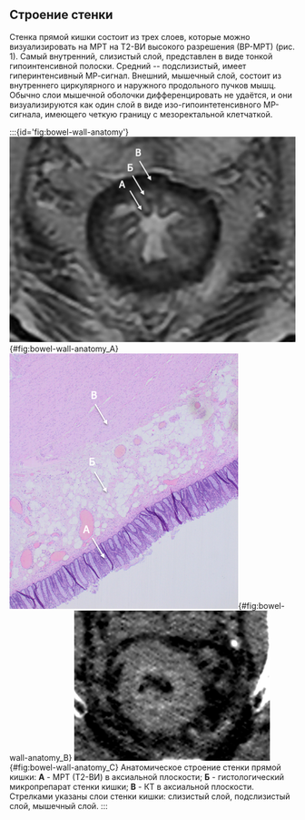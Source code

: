 ## Строение стенки

Стенка прямой кишки состоит из трех слоев, которые можно визуализировать
на МРТ на Т2-ВИ высокого разрешения (ВР-МРТ) (рис. 1). Самый внутренний,
слизистый слой, представлен в виде тонкой гипоинтенсивной полоски.
Средний -- подслизистый, имеет гиперинтенсивный МР-сигнал. Внешний,
мышечный слой, состоит из внутреннего циркулярного и наружного
продольного пучков мышц. Обычно слои мышечной оболочки дифференцировать
не удаётся, и они визуализируются как один слой в виде
изо-гипоинтетенсивного МР-сигнала, имеющего четкую границу с
мезоректальной клетчаткой.

:::{id='fig:bowel-wall-anatomy'}
![МРТ (Т2-ВИ) в аксиальной плоскости](./img/anatomy/fig1/image31.png){#fig:bowel-wall-anatomy_A}
![Гистологический микропрепарат стенки кишки](./img/anatomy/fig1/image1.png){#fig:bowel-wall-anatomy_B}
![КТ в аксиальной плоскости](./img/anatomy/fig1/image36.png){#fig:bowel-wall-anatomy_C}
Анатомическое строение стенки прямой кишки: **А** - МРТ (Т2-ВИ) в аксиальной плоскости; **Б** - гистологический микропрепарат стенки кишки; **В** - КТ в аксиальной плоскости. Стрелками указаны слои стенки кишки: слизистый слой, подслизистый слой, мышечный слой.
:::

